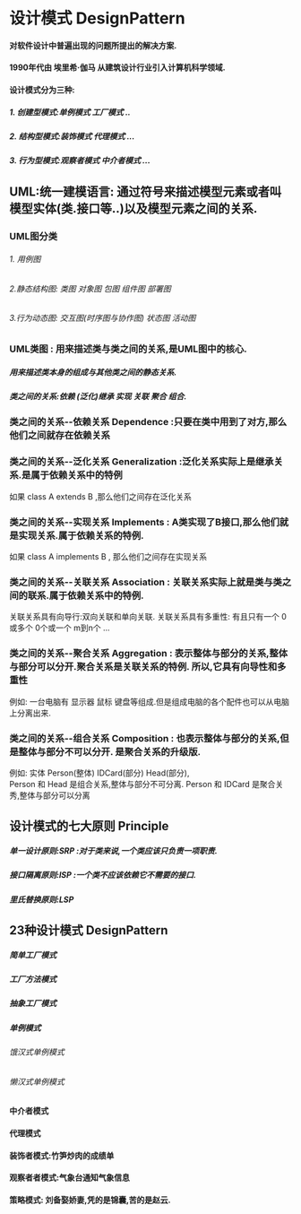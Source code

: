 # 设计模式 DesignPattern
#### 对软件设计中普遍出现的问题所提出的解决方案. 
#### 1990年代由 埃里希·伽马 从建筑设计行业引入计算机科学领域.

#### 设计模式分为三种:
   ##### 1. 创建型模式:单例模式 工厂模式 ..
   ##### 2. 结构型模式:装饰模式 代理模式 ...
   ##### 3. 行为型模式:观察者模式 中介者模式 ...

## UML:统一建模语言: 通过符号来描述模型元素或者叫模型实体(类.接口等..)以及模型元素之间的关系.
### UML图分类
   ###### 1. 用例图
   ###### 2.静态结构图: 类图 对象图 包图 组件图 部署图
   ###### 3.行为动态图: 交互图(时序图与协作图) 状态图 活动图
   
### UML类图 : 用来描述类与类之间的关系,是UML图中的核心.
##### 用来描述类本身的组成与其他类之间的静态关系.
##### 类之间的关系:依赖 (泛化)继承 实现 关联 聚合 组合.

### 类之间的关系--依赖关系 Dependence :只要在类中用到了对方,那么他们之间就存在依赖关系

### 类之间的关系--泛化关系 Generalization :泛化关系实际上是继承关系.是属于依赖关系中的特例
   如果 class A extends B ,那么他们之间存在泛化关系
   
### 类之间的关系--实现关系 Implements : A类实现了B接口,那么他们就是实现关系.属于依赖关系的特例.
   如果 class A implements B , 那么他们之间存在实现关系
   
### 类之间的关系--关联关系 Association :  关联关系实际上就是类与类之间的联系.属于依赖关系中的特例.
   关联关系具有向导行:双向关联和单向关联.
   关联关系具有多重性: 有且只有一个 0或多个 0个或一个 m到n个 ...
     
### 类之间的关系--聚合关系 Aggregation :   表示整体与部分的关系,整体与部分可以分开.聚合关系是关联关系的特例. 所以,它具有向导性和多重性
   例如: 一台电脑有 显示器 鼠标 键盘等组成.但是组成电脑的各个配件也可以从电脑上分离出来.
   
 ### 类之间的关系--组合关系 Composition :   也表示整体与部分的关系,但是整体与部分不可以分开. 是聚合关系的升级版.
  例如: 实体 Person(整体) IDCard(部分) Head(部分),  
  Person 和 Head 是组合关系,整体与部分不可分离. 
  Person 和 IDCard 是聚合关秀,整体与部分可以分离
  


## 设计模式的七大原则 Principle
##### 单一设计原则:SRP :对于类来说,一个类应该只负责一项职责.
##### 接口隔离原则:ISP :一个类不应该依赖它不需要的接口.
##### 里氏替换原则:LSP

## 23种设计模式 DesignPattern

##### 简单工厂模式
##### 工厂方法模式
##### 抽象工厂模式


##### 单例模式
######  饿汉式单例模式
######  懒汉式单例模式

#### 中介者模式
#### 代理模式
#### 装饰者模式:竹笋炒肉的成绩单
#### 观察者者模式:气象台通知气象信息
#### 策略模式: 刘备娶娇妻,凭的是锦囊,苦的是赵云.

